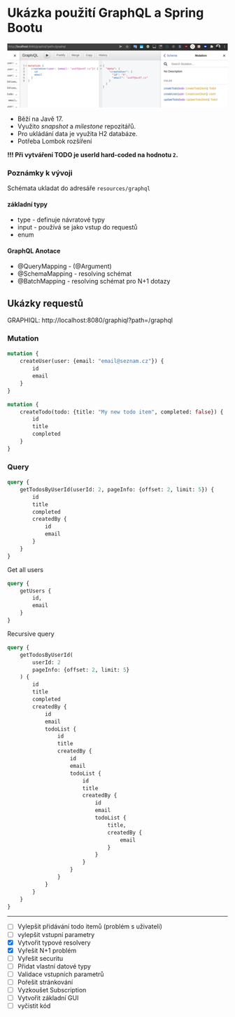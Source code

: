 # Ukázka použití GraphQL a Spring Bootu


![](graphiql.png)

- Běží na Javě 17. 
- Využito _snapshot_ a _milestone_ repozitářů. 
- Pro ukládání data je využita H2 databáze. 
- Potřeba Lombok rozšíření 

**!!! Při vytváření TODO je userId hard-coded na hodnotu `2`.**


### Poznámky k vývoji
Schémata ukladat do adresáře `resources/graphql`

#### základní typy
- type - definuje návratové typy
- input - používá se jako vstup do requestů
- enum 

#### GraphQL Anotace
- @QueryMapping - (@Argument)
- @SchemaMapping - resolving schémat
- @BatchMapping - resolving schémat pro N+1 dotazy

## Ukázky requestů

GRAPHIQL: http://localhost:8080/graphiql?path=/graphql

### Mutation
```graphql
mutation {
    createUser(user: {email: "email@seznam.cz"}) {
        id
        email
    }
}
```

```graphql
mutation {
    createTodo(todo: {title: "My new todo item", completed: false}) {
        id
        title
        completed
    }
}
```


### Query

```graphql
query {
    getTodosByUserId(userId: 2, pageInfo: {offset: 2, limit: 5}) {
        id
        title
        completed
        createdBy {
            id
            email
        }
    }
}
```
Get all users
```graphql
query {
    getUsers {
        id,
        email
    }
}
```
Recursive query
```graphql
query {
    getTodosByUserId(
        userId: 2
        pageInfo: {offset: 2, limit: 5}
    ) {
        id
        title
        completed
        createdBy {
            id
            email
            todoList {
                id
                title
                createdBy {
                    id
                    email
                    todoList {
                        id
                        title
                        createdBy {
                            id
                            email
                            todoList {
                                title,
                                createdBy {
                                    email
                                }
                            }
                        }
                    }
                }
            }
        }
    }
}
```

----
- [ ] Vylepšit přidávání todo itemů (problém s uživateli)
- [ ] vylepšit vstupní parametry
- [x] Vytvořit typové resolvery 
- [x] Vyřešit N+1 problém
- [ ] Vyřešit securitu
- [ ] Přidat vlastní datové typy
- [ ] Validace vstupních parametrů
- [ ] Pořešit stránkování
- [ ] Vyzkoušet Subscription
- [ ] Vytvořit základní GUI
- [ ] vyčistit kód
